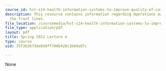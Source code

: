 ```yaml
---
course_id: hst-s14-health-information-systems-to-improve-quality-of-care-in-resource-poor-settings-spring-2012
description: This resource contains information regarding Operations management at
  the front lines.
file_location: /coursemedia/hst-s14-health-information-systems-to-improve-quality-of-care-in-resource-poor-settings-spring-2012/35f3b3673de658ff700b428c1b69a07c_MITHST_S14S12_lec06_1104.pdf
file_type: application/pdf
layout: pdf
title: Spring 2011 Lecture 4
type: course
uid: 35f3b3673de658ff700b428c1b69a07c

---
```

None